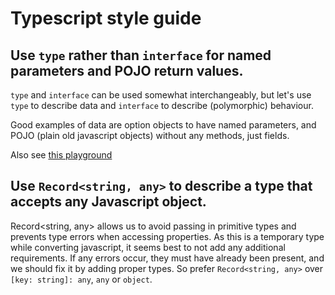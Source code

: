 # Typescript style guide

## Use `type` rather than `interface` for named parameters and POJO return values.

`type` and `interface` can be used somewhat interchangeably, but let's use `type` to describe data and `interface` to describe (polymorphic) behaviour.

Good examples of data are option objects to have named parameters, and POJO (plain old javascript objects) without any methods, just fields.

Also see [this playground](https://www.typescriptlang.org/play?#code/C4TwDgpgBACghgJwgO2AeTMAlge2QZygF4oBvAKCiqmTgFsIAuKfYBLZAcwG5LqATCABs4IAPzNkAVzoAjCAl4BfcuVCQoAYQAWWIfwzY8hEvCSpDuAlABkZPlQDGOITgTNW7LstWOR+QjMUYHtqKGcCNilHYDcAChxMK3xmIIsk4wBKewcoFRVyPzgArV19KAgAD2AUfkDEYNDqCM9o2IQEjIJmHT0DLvxsijCw-ClIDsSjAkzeEebjEIYAuE5oEgADABJSKeSAOloGJSgsQh29433nVwQlDbnqfKA)

## Use `Record<string, any>` to describe a type that accepts any Javascript object.

Record<string, any> allows us to avoid passing in primitive types and prevents type errors when accessing properties. As this is a temporary type while converting javascript, it seems best to not add any additional requirements. If any errors occur, they must have already been present, and we should fix it by adding proper types. So prefer `Record<string, any>` over `[key: string]: any`, `any` or `object`.
